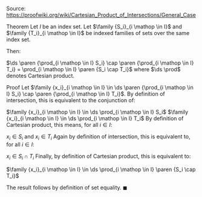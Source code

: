 # 

Source: https://proofwiki.org/wiki/Cartesian_Product_of_Intersections/General_Case

Theorem
Let $I$ be an index set.
Let $\family {S_i}_{i \mathop \in I}$ and $\family {T_i}_{i \mathop \in I}$ be indexed families of sets over the same index set.

Then:

$\ds \paren {\prod_{i \mathop \in I} S_i} \cap \paren {\prod_{i \mathop \in I} T_i} = \prod_{i \mathop \in I} \paren {S_i \cap T_i}$
where $\ds \prod$ denotes Cartesian product.


Proof
Let $\family {x_i}_{i \mathop \in I} \in \ds \paren {\prod_{i \mathop \in I} S_i} \cap \paren {\prod_{i \mathop \in I} T_i}$.
By definition of intersection, this is equivalent to the conjunction of:

$\family {x_i}_{i \mathop \in I} \in \ds \prod_{i \mathop \in I} S_i$
$\family {x_i}_{i \mathop \in I} \in \ds \prod_{i \mathop \in I} T_i$
By definition of Cartesian product, this means, for all $i \in I$:

$x_i \in S_i$ and $x_i \in T_i$
Again by definition of intersection, this is equivalent to, for all $i \in I$:

$x_i \in S_i \cap T_i$
Finally, by definition of Cartesian product, this is equivalent to:

$\family {x_i}_{i \mathop \in I} \in \ds \prod_{i \mathop \in I} \paren {S_i \cap T_i}$

The result follows by definition of set equality.
$\blacksquare$





